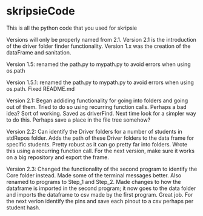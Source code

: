 # skripsieCode
This is all the python code that you used for skripsie 

Versions will only be properly named from 2.1. Version 2.1 is the introduction of the driver folder finder functionality.
Version 1.x was the creation of the dataFrame and sanitation.

Version 1.5: renamed the path.py to mypath.py to avoid errors when using os.path 

Version 1.5.1: renamed the path.py to mypath.py to avoid errors when using os.path. Fixed README.md

Version 2.1: Began addiding functionality for going into folders and going out of them. Tried to do so using recurring function calls. Perhaps a bad idea? Sort of working. Saved as driverFind. Next time look for a simpler way to do this. Perhaps save a place in the file tree somehow?

Version 2.2: Can identify the Driver folders for a number of students in stdRepos folder. Adds the path of these Driver folders to the data frame for specific students. Pretty robust as it can go pretty far into folders. Wrote this using a recurring function call. For the next version, make sure it works on a big repository and export the frame.

Version 2.3: Changed the functionality of the second program to identify the Core folder instead. Made some of the terminal messages better. Also renamed to programs to Step_1 and Step_2. Made changes to how the dataframe is imported in the second program; it now goes to the data folder and imports the dataframe to csv made by the first program. Great job. For the next verion identify the pins and save each pinout to a csv perhaps per student hash.